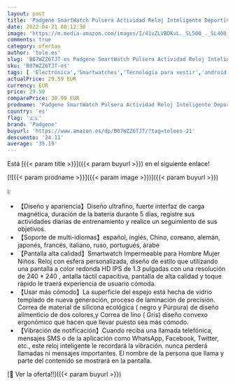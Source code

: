 ```yaml
---
layout: post
title: 'Padgene SmartWatch Pulsera Actividad Reloj Inteligente Deportivo IP67 Bluetooth con Pulsómetro Monitor de Sueño  Música  Cámara Remota  Notificación de Llamada Mensaje para Android e iOS  Púrpura '
date: 2022-04-21 08:12:38
image: 'https://m.media-amazon.com/images/I/41vZLVBDKvL._SL500_._SL400_.jpg'
comments: true
category: ofertas
author: 'tole.es'
slug: 'B07WZZ6TJT-es Padgene SmartWatch Pulsera Actividad Reloj Inteligente...'
sku: 'B07WZZ6TJT-es'
tags: [ 'Electrónica','Smartwatches','Tecnología para vestir','android','padgene','🇪🇸', ]
actualPrice: 29.59 EUR
currency: EUR
price: 29.59
comparePrice: 38.99 EUR
prodname: 'Padgene SmartWatch Pulsera Actividad Reloj Inteligente Deportivo IP67 Bluetooth con Pulsómetro Monitor de Sueño  Música  Cámara Remota  Notificación de Llamada Mensaje para Android e iOS  Púrpura '
country: 'es'
flag: '🇪🇸'
brand: 'Padgene'
buyurl: 'https://www.amazon.es/dp/B07WZZ6TJT/?tag=tolees-21'
descuento: '24.11'
average: '35.19'
---
```


Está [{{< param title >}}]({{< param buyurl >}}) en el siguiente enlace!

[![{{< param prodname >}}]({{< param image >}})]({{< param buyurl >}})

ℹ️:

- 【Diseño y apariencia】Diseño ultrafino, fuerte interfaz de carga magnética, duración de la batería durante 5 días, registre sus actividades diarias de entrenamiento y realice un seguimiento de sus objetivos.
- 【Soporte de multi-idiomas】español, inglés, Chino, coreano, alemán, japonés, francés, italiano, ruso, portugués, árabe
- 【Pantalla alta calidad】Smartwatch Impermeable para Hombre Mujer Niños. Reloj con esfera personalizada, diseño de estilo que utilizando una pantalla a color redonda HD IPS de 1.3 pulgadas con una resolución de 240 * 240 , antalla táctil capacitiva, pantalla de alta calidad y toque rápido le traerá experiencia de usuario cómoda.
- 【Usar más cómodo】La superficie del espejo está hecha de vidrio templado de nueva generación, proceso de laminación de precisión. Correa de material de silicona ecológica ( negro y Púrpura) de diseño alimenticio de dos colores,y Correa de lino ( Gris) diseño convexo ergonómico que hacen que llevar puesto sea más cómodo.
- 【Vibración de notificación】Cuando reciba una llamada telefónica, mensajes SMS o de la aplicación como WhatsApp, Facebook, Twitter, etc., este reloj inteligente le recordará la vibración. nunca perderá llamadas ni mensajes importantes. El nombre de la persona que llama y parte del contenido se mostrará en la pantalla.

[🛒 Ver la oferta!!]({{< param buyurl >}})
